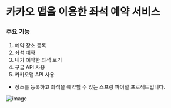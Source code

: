 # 카카오 맵을 이용한 좌석 예약 서비스


### 주요 기능
1. 예약 장소 등록
2. 좌석 예약
3. 내가 예약한 좌석 보기
4. 구글 API 사용
5. 카카오맵 API 사용

- 장소를 등록하고 좌석을 예약할 수 있는 스프링 파이널 프로젝트입니다.

![image](https://user-images.githubusercontent.com/122503466/232462721-10e22d49-f002-4487-a82b-b0862b7eab0d.png)

